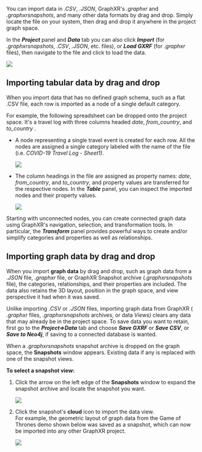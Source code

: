 You can import data in _.CSV_, _.JSON_, GraphXR's _.graphxr_ and _.graphxrsnapshots_, and many other data formats by drag and drop. Simply locate the file on your system, then drag and drop it anywhere in the project graph space.

In the _**Project**_ panel and _**Data**_ tab you can also click _**Import**_ (for _.graphxrsnapshots_, _.CSV_, _.JSON_, etc. files), or _**Load GXRF**_ (for _.graphxr_ files), then navigate to the file and click to load the data.

![](/02_01_01_ProjectDataLoad720.png)

## Importing tabular data by drag and drop

When you import data that has no defined graph schema, such as a flat .CSV file, each row is imported as a node of a single default category.

For example, the following spreadsheet can be dropped onto the project space. It's a travel log with three columns headed _date_, _from\_country_, and _to\_country_ .

*   A node representing a single travel event is created for each row. All the nodes are assigned a single category labeled with the name of the file (i.e. _COVID-19 Travel Log - Sheet1)_.
    
    ![](/02_01_02_ImportCSVCovid1080.png)
*   The column headings in the file are assigned as property names: _date_, _from\_country_, and _to\_country_, and property values are transferred for the respective nodes. In the _**Table**_ panel, you can inspect the imported nodes and their property values.
    
    ![](/02_01_03_CSVImportMapping1080.png)

Starting with unconnected nodes, you can create connected graph data using GraphXR's navigation, selection, and transformation tools. In particular, the _**Transform**_ panel provides powerful ways to create and/or simplify categories and properties as well as relationships.

## Importing graph data by drag and drop

When you import **graph data** by drag and drop, such as graph data from a _.JSON_ file, ._graphxr_ file, or GraphXR Snapshot archive (_.graphxrsnapshots_ file), the categories, relationships, and their properties are included. The data also retains the 3D layout, position in the graph space, and view perspective it had when it was saved.

Unlike importing ._CSV_ or _.JSON_ files, importing graph data from GraphXR ( _.graphxr_ files, _.graphxrsnapshots_ archives, or data _Views)_ clears any data that may already be in the project space. To save data you want to retain, first go to the _**Project=>Data**_ tab and choose _**Save GXRF**_ or _**Save CSV**_, or _**Save to Neo4j**_, if saving to a connected database is wanted.

When a _.graphxrsnapshots_ snapshot archive is dropped on the graph space, the **Snapshots** window appears. Existing data if any is replaced with one of the snapshot views.

**To select a snapshot view:**

1.  Click the arrow on the left edge of the **Snapshots** window to expand the snapshot archive and locate the snapshot you want.
    
    ![](/02_01_04_SnapshotStart720.png)
2.  Click the snapshot's **cloud** icon to import the data view.  
    For example, the geometric layout of graph data from the Game of Thrones demo shown below was saved as a snapshot, which can now be imported into any other GraphXR project.
    
    ![](/02_01_05_SnapshotEnd720.png)